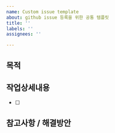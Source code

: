 ```yaml
---
name: Custom issue template
about: github issue 등록을 위한 공통 템플릿
title: ''
labels: ''
assignees: ''

---
```


## 목적
>
## 작업상세내용
- [ ]
## 참고사항 / 해결방안
